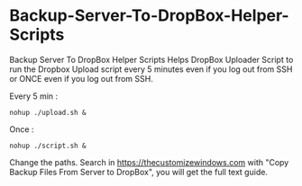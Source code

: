 # Backup-Server-To-DropBox-Helper-Scripts

Backup Server To DropBox Helper Scripts Helps DropBox Uploader Script to run the Dropbox Upload script every 5 minutes even if you log out from SSH or ONCE even if you log out from SSH. 

Every 5 min :

````
nohup ./upload.sh &
````

Once :

````
nohup ./script.sh &
````

Change the paths. Search in https://thecustomizewindows.com with "Copy Backup Files From Server to DropBox", you will get the full text guide.

